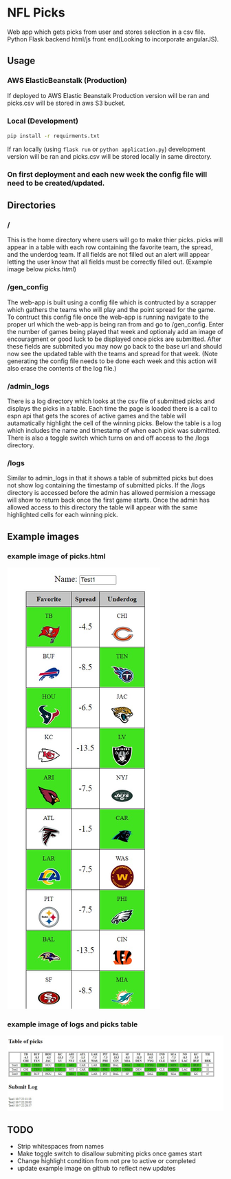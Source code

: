 # NFL Picks
Web app which gets picks from user and stores selection in a csv file. Python Flask backend html/js front end(Looking to incorporate angularJS).

## Usage
### AWS ElasticBeanstalk (Production)
If deployed to AWS Elastic Beanstalk Production version will be ran and picks.csv will be stored in aws S3 bucket.

### Local (Development)
```bash
pip install -r requirments.txt
```
If ran locally (using `flask run` or `python application.py`) development version will be ran and picks.csv will be stored locally in same directory.

### On first deployment and each new week the config file will need to be created/updated.

## Directories
### /
This is the home directory where users will go to make thier picks. picks will appear in a table with each row containing the favorite team, the spread, and the underdog team. If all fields are not filled out an alert will appear letting the user know that all fields must be correctly filled out. (Example image below *picks.html*)

### /gen_config
The web-app is built using a config file which is contructed by a scrapper which gathers the teams who will play and the point spread for the game. To contruct this config file once the web-app is running navigate to the proper url which the web-app is being ran from and go to /gen_config. Enter the number of games being played that week and optionaly add an image of encouragment or good luck to be displayed once picks are submitted. After these fields are subbmited you may now go back to the base url and should now see the updated table with the teams and spread for that week. (Note generating the config file needs to be done each week and this action will also erase the contents of the log file.)

### /admin_logs
There is a log directory which looks at the csv file of submitted picks and displays the picks in a table. Each time the page is loaded there is a call to espn api that gets the scores of active games and the table will autamatically highlight the cell of the winning picks. Below the table is a log which includes the name and timestamp of when each pick was submitted. There is also a toggle switch which turns on and off access to the /logs directory. 

### /logs
Similar to admin_logs in that it shows a table of submitted picks but does not show log containing the timestamp of submitted picks. If the /logs directory is accessed before the admin has allowed permision a message will show to return back once the first game starts. Once the admin has allowed access to this directory the table will appear with the same highlighted cells for each winning pick.  

## Example images
### example image of picks.html
![image of picks.html](https://github.com/rcobian11/FlaskNFL/blob/master/Images/picks_example.jpg)
### example image of logs and picks table
![image of logs.html](https://github.com/rcobian11/FlaskNFL/blob/master/Images/logs_example.jpg)

## TODO
- Strip whitespaces from names 
- Make toggle switch to disallow submiting picks once games start
- Change highlight condition from not pre to active or completed
- update example image on github to reflect new updates
